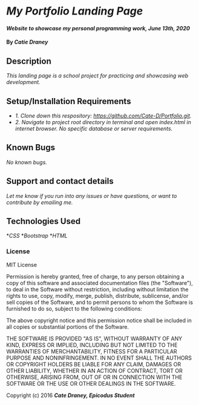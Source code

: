 # _My Portfolio Landing Page_

#### _Website to showcase my personal programming work, June 13th, 2020_

#### By _**Catie Draney**_

## Description

_This landing page is a school project for practicing and showcasing web development._

## Setup/Installation Requirements

* _1. Clone down this respository: https://github.com/Cate-D/Portfolio.git._ 
* _2. Navigate to project root directory in terminal and open index.html in internet browser._
_No specific database or server requirements._

## Known Bugs

_No known bugs._

## Support and contact details

_Let me know if you run into any issues or have questions, or want to contribute by emailing me._

## Technologies Used

*_CSS_
*_Bootstrap_ 
*_HTML_

### License

MIT License

Permission is hereby granted, free of charge, to any person obtaining a copy
of this software and associated documentation files (the "Software"), to deal
in the Software without restriction, including without limitation the rights
to use, copy, modify, merge, publish, distribute, sublicense, and/or sell
copies of the Software, and to permit persons to whom the Software is
furnished to do so, subject to the following conditions:

The above copyright notice and this permission notice shall be included in all
copies or substantial portions of the Software.

THE SOFTWARE IS PROVIDED "AS IS", WITHOUT WARRANTY OF ANY KIND, EXPRESS OR
IMPLIED, INCLUDING BUT NOT LIMITED TO THE WARRANTIES OF MERCHANTABILITY,
FITNESS FOR A PARTICULAR PURPOSE AND NONINFRINGEMENT. IN NO EVENT SHALL THE
AUTHORS OR COPYRIGHT HOLDERS BE LIABLE FOR ANY CLAIM, DAMAGES OR OTHER
LIABILITY, WHETHER IN AN ACTION OF CONTRACT, TORT OR OTHERWISE, ARISING FROM,
OUT OF OR IN CONNECTION WITH THE SOFTWARE OR THE USE OR OTHER DEALINGS IN THE
SOFTWARE.

Copyright (c) 2016 **_Cate Draney, Epicodus Student_**
